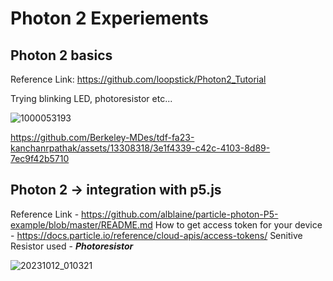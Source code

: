 # Photon 2 Experiements

## Photon 2 basics

Reference Link: https://github.com/loopstick/Photon2_Tutorial

Trying blinking LED, photoresistor etc...


![1000053193](https://github.com/Berkeley-MDes/tdf-fa23-kanchanrpathak/assets/13308318/7fa12bca-7dea-4041-9690-24e24b1b551e)


https://github.com/Berkeley-MDes/tdf-fa23-kanchanrpathak/assets/13308318/3e1f4339-c42c-4103-8d89-7ec9f42b5710



## Photon 2 -> integration with p5.js

Reference Link - https://github.com/alblaine/particle-photon-P5-example/blob/master/README.md
How to get access token for your device - https://docs.particle.io/reference/cloud-apis/access-tokens/
Senitive Resistor used - ***Photoresistor***

![20231012_010321](https://github.com/Berkeley-MDes/tdf-fa23-kanchanrpathak/assets/13308318/681b7f90-6360-41a6-becc-279c0aa7630e)
